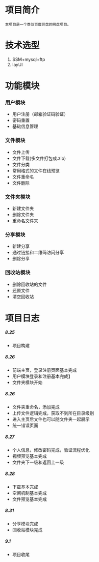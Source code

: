 # 项目简介
    本项目是一个类似百度网盘的网盘项目。
# 技术选型
1. SSM+mysql+ftp
2. layUI
# 功能模块
### 用户模块
- 用户注册（邮箱验证码验证）
- 密码重置
- 基础信息管理
### 文件模块
- 文件上传
- 文件下载(多文件打包成.zip)
- 文件分类
- 常用格式的文件在线预览
- 文件重命名
- 文件删除
### 文件夹模块
- 新建文件夹
- 删除文件夹
- 重命名文件夹
### 分享模块
- 新建分享
- 通过链接和二维码访问分享
- 删除分享
### 回收站模块
- 删除回收站的文件
- 还原文件
- 清空回收站
# 项目日志
##### 8.25
- 项目构建
##### 8.26
- 前端主页，登录注册页面基本完成
- 用户模块登录和注册基本完成】
- 文件夹模块开始
##### 8.26
- 文件夹重命名，添加完成
- 上传文件逻辑完成，获取不到所在目录级别
- 进入主页后文件也可以随文件夹一起展示
- 统一错误页面
##### 8.27
- 个人信息，修改密码完成，验证流程优化
- 视频预览基本完成
- 文件夹下一级和返回上一级
##### 8.28
- 下载基本完成
- 空间机制基本完成
- 文件预览基本完成
##### 8.31
- 分享模块完成
- 回收站模块完成
##### 9.1
- 项目收尾

